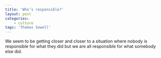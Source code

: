 ```yaml
---
title: 'Who’s responsible?'
layout: post
categories:
    - culture
tags: 'Thomas Sowell'
---
```


We seem to be getting closer and closer to a situation where nobody is responsible for what they did but we are all responsible for what somebody else did.